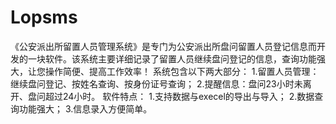 # Lopsms
 《公安派出所留置人员管理系统》是专门为公安派出所盘问留置人员登记信息而开发的一块软件。该系统主要详细记录了留置人员继续盘问登记的信息，查询功能强大，让您操作简便、提高工作效率！ 系统包含以下两大部分： 1.留置人员管理：继续盘问登记、按姓名查询、按身份证号查询； 2.提醒信息：盘问23小时未离开、盘问超过24小时。 软件特点： 1.支持数据与execel的导出与导入； 2.数据查询功能强大； 3.信息录入方便简单。
